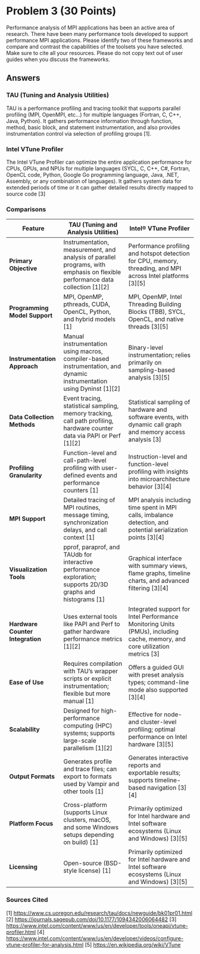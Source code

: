# Problem 3 (30 Points)

Performance analysis of MPI applications has been an active area of research. There have been many performance tools developed to support performance MPI applications. Please identify two of these frameworks and compare and contrast the capabilities of the toolsets you have selected. Make sure to cite all your resources. Please do not copy text out of user guides when you discuss the frameworks.

## Answers

### TAU (Tuning and Analysis Utilities)

TAU is a performance profiling and tracing toolkit that supports parallel profiling (MPI, OpenMPI, etc...) for multiple languages (Fortran, C, C++, Java, Python). It gathers performance information through function, method, basic block, and statement instrumentation, and also provides instrumentation control via selection of profiling groups [1].

### Intel VTune Profiler

The Intel VTune Profiler can optimize the entire application performance for CPUs, GPUs, and NPUs for multiple languages (SYCL, C, C++, C#, Fortran, OpenCL code, Python, Google Go programming language, Java, .NET, Assembly, or any combination of languages). It gathers system data for extended periods of time or it can gather detailed results directly mapped to source code [3]

### Comparisons

| **Feature**                      | **TAU (Tuning and Analysis Utilities)**                                                                                       | **Intel® VTune Profiler**                                                                                                   |
|----------------------------------|-------------------------------------------------------------------------------------------------------------------------------|-----------------------------------------------------------------------------------------------------------------------------|
| **Primary Objective**            | Instrumentation, measurement, and analysis of parallel programs, with emphasis on flexible performance data collection [1][2] | Performance profiling and hotspot detection for CPU, memory, threading, and MPI across Intel platforms [3][5]               |
| **Programming Model Support**    | MPI, OpenMP, pthreads, CUDA, OpenCL, Python, and hybrid models [1]                                                            | MPI, OpenMP, Intel Threading Building Blocks (TBB), SYCL, OpenCL, and native threads [3][5]                                 |
| **Instrumentation Approach**     | Manual instrumentation using macros, compiler-based instrumentation, and dynamic instrumentation using Dyninst [1][2]         | Binary-level instrumentation; relies primarily on sampling-based analysis [3][5]                                            |
| **Data Collection Methods**      | Event tracing, statistical sampling, memory tracking, call path profiling, hardware counter data via PAPI or Perf [1][2]      | Statistical sampling of hardware and software events, with dynamic call graph and memory access analysis [3]                |
| **Profiling Granularity**        | Function-level and call-path-level profiling with user-defined events and performance counters [1]                            | Instruction-level and function-level profiling with insights into microarchitecture behavior [3][4]                         |
| **MPI Support**                  | Detailed tracing of MPI routines, message timing, synchronization delays, and call context [1]                                | MPI analysis including time spent in MPI calls, imbalance detection, and potential serialization points [3][4]              |
| **Visualization Tools**          | pprof, paraprof, and TAUdb for interactive performance exploration; supports 2D/3D graphs and histograms [1]                  | Graphical interface with summary views, flame graphs, timeline charts, and advanced filtering [3][4]                        |
| **Hardware Counter Integration** | Uses external tools like PAPI and Perf to gather hardware performance metrics [1][2]                                          | Integrated support for Intel Performance Monitoring Units (PMUs), including cache, memory, and core utilization metrics [3] |
| **Ease of Use**                  | Requires compilation with TAU’s wrapper scripts or explicit instrumentation; flexible but more manual [1]                     | Offers a guided GUI with preset analysis types; command-line mode also supported [3][4]                                     |
| **Scalability**                  | Designed for high-performance computing (HPC) systems; supports large-scale parallelism [1][2]                                | Effective for node- and cluster-level profiling; optimal performance on Intel hardware [3][5]                               |
| **Output Formats**               | Generates profile and trace files; can export to formats used by Vampir and other tools [1]                                   | Generates interactive reports and exportable results; supports timeline-based navigation [3][4]                             |
| **Platform Focus**               | Cross-platform (supports Linux clusters, macOS, and some Windows setups depending on build) [1]                               | Primarily optimized for Intel hardware and Intel software ecosystems (Linux and Windows) [3][5]                             |
| **Licensing**                    | Open-source (BSD-style license) [1]                                                                                           | Primarily optimized for Intel hardware and Intel software ecosystems (Linux and Windows) [3][5]                             |

### Sources Cited
[1] https://www.cs.uoregon.edu/research/tau/docs/newguide/bk01pr01.html
[2] https://journals.sagepub.com/doi/10.1177/1094342006064482
[3] https://www.intel.com/content/www/us/en/developer/tools/oneapi/vtune-profiler.html
[4] https://www.intel.com/content/www/us/en/developer/videos/configure-vtune-profiler-for-analysis.html
[5] https://en.wikipedia.org/wiki/VTune 
